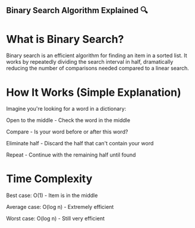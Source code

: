 ## Binary Search Algorithm Explained 🔍
# What is Binary Search?
Binary search is an efficient algorithm for finding an item in a sorted list. It works by repeatedly dividing the search interval in half, dramatically reducing the number of comparisons needed compared to a linear search.

# How It Works (Simple Explanation)
Imagine you're looking for a word in a dictionary:

Open to the middle - Check the word in the middle

Compare - Is your word before or after this word?

Eliminate half - Discard the half that can't contain your word

Repeat - Continue with the remaining half until found

# Time Complexity
Best case: O(1) - Item is in the middle

Average case: O(log n) - Extremely efficient

Worst case: O(log n) - Still very efficient
